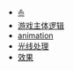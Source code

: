 - [:boat:](README.md)
- [游戏主体逻辑](docs/main.md)
- [animation](docs/animation.md)
- [光线处理](docs/checkRayHitWallBound.md)
- <a class="Pages" target="_blank" href="./src/index.html">效果</a>
